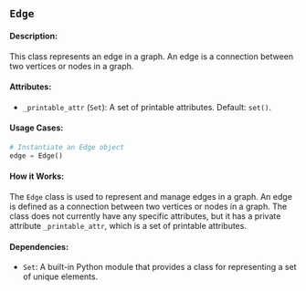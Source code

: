 ## `Edge`

#### Description:
This class represents an edge in a graph. An edge is a connection between two vertices or nodes in a graph.

#### Attributes:
- `_printable_attr` (`Set`): A set of printable attributes. Default: `set()`.

#### Usage Cases:

```python
# Instantiate an Edge object
edge = Edge()
```

#### How it Works:
The `Edge` class is used to represent and manage edges in a graph. An edge is defined as a connection between two vertices or nodes in a graph. The class does not currently have any specific attributes, but it has a private attribute `_printable_attr`, which is a set of printable attributes.

#### Dependencies:
- `Set`: A built-in Python module that provides a class for representing a set of unique elements.
